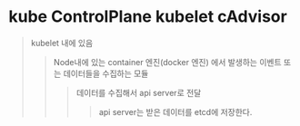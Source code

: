 # kube ControlPlane kubelet cAdvisor

> kubelet 내에 있음
>
> > Node내에 있는 container 엔진(docker 엔진) 에서 발생하는 이벤트 또는 데이터들을 수집하는 모듈
> >
> > > 데이터를 수집해서 api server로 전달
> > >
> > > > api server는 받은 데이터를 etcd에 저장한다.
